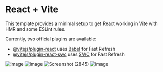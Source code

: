 # React + Vite

This template provides a minimal setup to get React working in Vite with HMR and some ESLint rules.

Currently, two official plugins are available:

- [@vitejs/plugin-react](https://github.com/vitejs/vite-plugin-react/blob/main/packages/plugin-react/README.md) uses [Babel](https://babeljs.io/) for Fast Refresh
- [@vitejs/plugin-react-swc](https://github.com/vitejs/vite-plugin-react-swc) uses [SWC](https://swc.rs/) for Fast Refresh

![image](https://github.com/kowsika-0719/ExpenseTracker/assets/126934457/c19ec3f8-dc45-4bc5-8303-1063cf3dddfe)
![image](https://github.com/kowsika-0719/ExpenseTracker/assets/126934457/5fbf647a-3c9a-4519-9ef0-1e3008db821d)
![Screenshot (2845)](https://github.com/kowsika-0719/ExpenseTracker/assets/126934457/45552248-9110-453a-b088-b11d1d0a6da3)
![image](https://github.com/kowsika-0719/ExpenseTracker/assets/126934457/6049ea3c-291a-49ff-a039-d84f9c27dc00)
